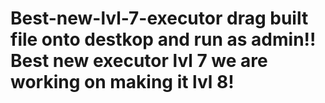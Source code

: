 # Best-new-lvl-7-executor drag built file onto destkop and run as admin!! Best new executor lvl 7 we are working on making it lvl 8!
